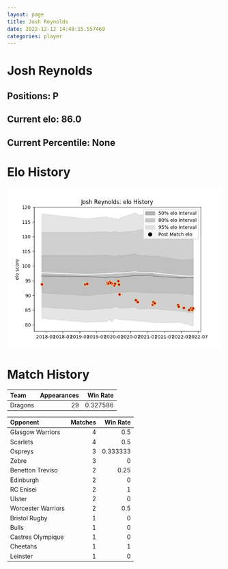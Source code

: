 ```yaml
---  
layout: page  
title: Josh Reynolds  
date: 2022-12-12 14:48:15.557469  
categories: player  
---
```

# Josh Reynolds

## Positions: P

## Current elo: 86.0

## Current Percentile: None

# Elo History


![elo history](history_JoshReynolds.png)
# Match History


| Team    |   Appearances |   Win Rate |
|:--------|--------------:|-----------:|
| Dragons |            29 |   0.327586 |

| Opponent           |   Matches |   Win Rate |
|:-------------------|----------:|-----------:|
| Glasgow Warriors   |         4 |   0.5      |
| Scarlets           |         4 |   0.5      |
| Ospreys            |         3 |   0.333333 |
| Zebre              |         3 |   0        |
| Benetton Treviso   |         2 |   0.25     |
| Edinburgh          |         2 |   0        |
| RC Enisei          |         2 |   1        |
| Ulster             |         2 |   0        |
| Worcester Warriors |         2 |   0.5      |
| Bristol Rugby      |         1 |   0        |
| Bulls              |         1 |   0        |
| Castres Olympique  |         1 |   0        |
| Cheetahs           |         1 |   1        |
| Leinster           |         1 |   0        |